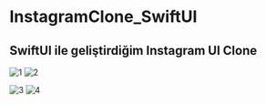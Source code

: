 # InstagramClone_SwiftUI



## SwiftUI ile geliştirdiğim Instagram UI Clone


![1](https://user-images.githubusercontent.com/81583706/152536322-801a4d5d-9078-4edb-857a-8b0fb28abf44.png) 
![2](https://user-images.githubusercontent.com/81583706/152536437-2ac04767-687d-49c6-8272-b4cbb9021eda.png)

![3](https://user-images.githubusercontent.com/81583706/152536523-7b44cbbb-6b27-4a50-a136-2e2008335760.png) ![4](https://user-images.githubusercontent.com/81583706/152536529-f9867457-e951-4211-93d9-14a65a15e95e.png)
